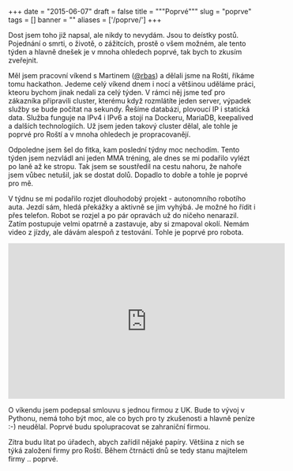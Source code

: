 
+++
date = "2015-06-07"
draft = false
title = """Poprvé"""
slug = "poprve"
tags = []
banner = ""
aliases = ['/poprve/']
+++

Dost jsem toho již napsal, ale nikdy to nevydám. Jsou to deístky postů. Pojednání o smrti, o životě, o zážitcích, prostě o všem možném, ale tento týden a hlavně dnešek je v mnoha ohledech poprvé, tak bych to zkusím zveřejnit.

Měl jsem pracovní víkend s Martinem ([@rbas](https://twitter.com/rbas)) a dělali jsme na Roští, říkáme tomu hackathon. Jedeme celý víkend dnem i nocí a většinou uděláme práci, kteoru bychom jinak nedali za celý týden. V rámci něj jsme teď pro zákazníka připravili cluster, kterému když rozmlátíte jeden server, výpadek služby se bude počítat na sekundy. Řešíme databázi, plovoucí IP i statická data. Služba funguje na IPv4 i IPv6 a stojí na Dockeru, MariaDB, keepalived a dalších technologiích. Už jsem jeden takový cluster dělal, ale tohle je poprvé pro Roští a v mnoha ohledech je propracovanějí.

Odpoledne jsem šel do fitka, kam poslední týdny moc nechodím. Tento týden jsem nezvládl ani jeden MMA tréning, ale dnes se mi podařilo vylézt po laně až ke stropu. Tak jsem se soustředil na cestu nahoru, že nahoře jsem vůbec netušil, jak se dostat dolů. Dopadlo to dobře a tohle je poprvé pro mě.

V týdnu se mi podařilo rozjet dlouhodobý projekt - autonomního robotího auta. Jezdí sám, hledá překážky a aktivně se jim vyhýbá. Je možné ho řídit i přes telefon. Robot se rozjel a po pár opravách už do ničeho nenarazil. Zatím postupuje velmi opatrně a zastavuje, aby si zmapoval okolí. Nemám video z jízdy, ale dávám alespoň z testování. Tohle je poprvé pro robota.

<iframe width="560" height="315" src="https://www.youtube.com/embed/zYGKmMEGIRY" frameborder="0" allowfullscreen></iframe>

O víkendu jsem podepsal smlouvu s jednou firmou z UK. Bude to vývoj v Pythonu, nemá toho být moc, ale co bych pro ty zkušenosti a hlavně peníze :-) neudělal. Poprvé budu spolupracovat se zahraniční firmou.

Zítra budu lítat po úřadech, abych zařídil nějaké papíry. Většina z nich se týká založení firmy pro Roští. Během čtrnácti dnů se tedy stanu majitelem firmy .. poprvé.

